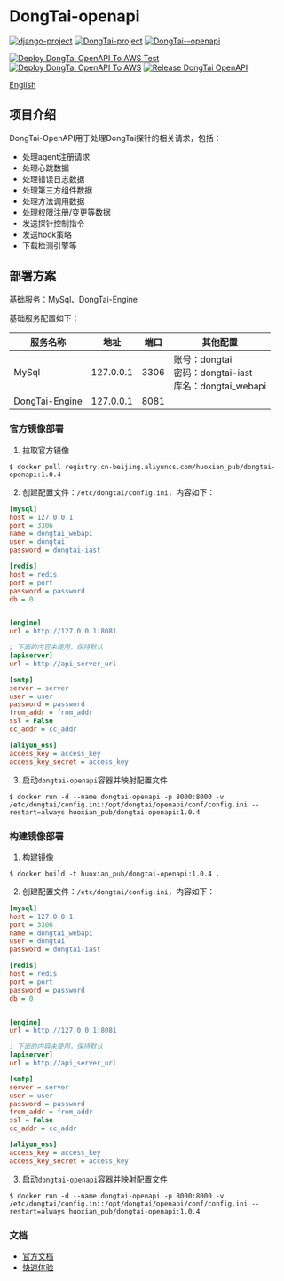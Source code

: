# DongTai-openapi

[![django-project](https://img.shields.io/badge/django%20versions-3.0.3-blue)](https://www.djangoproject.com/)
[![DongTai-project](https://img.shields.io/badge/DongTai%20versions-beta-green)](https://huoxianclub.github.io/LingZhi/)
[![DongTai--openapi](https://img.shields.io/badge/DongTai--openapi-v1.0.4-lightgrey)](https://huoxianclub.github.io/LingZhi/#/doc/tutorial/quickstart)

[![Deploy DongTai OpenAPI To AWS Test](https://github.com/HXSecurity/DongTai-openapi/actions/workflows/deploy_openapi_to_aws_test.yml/badge.svg)](https://github.com/HXSecurity/DongTai-openapi/actions/workflows/deploy_openapi_to_aws_test.yml)
[![Deploy DongTai OpenAPI To AWS](https://github.com/HXSecurity/DongTai-openapi/actions/workflows/deploy_openapi_to_aws.yml/badge.svg)](https://github.com/HXSecurity/DongTai-openapi/actions/workflows/deploy_openapi_to_aws.yml)
[![Release DongTai OpenAPI](https://github.com/HXSecurity/DongTai-openapi/actions/workflows/release_openapi.yml/badge.svg)](https://github.com/HXSecurity/DongTai-openapi/actions/workflows/release_openapi.yml)

[English](README.MD)

## 项目介绍
DongTai-OpenAPI用于处理DongTai探针的相关请求，包括：
- 处理agent注册请求
- 处理心跳数据
- 处理错误日志数据
- 处理第三方组件数据
- 处理方法调用数据
- 处理权限注册/变更等数据
- 发送探针控制指令
- 发送hook策略
- 下载检测引擎等

## 部署方案
基础服务：MySql、DongTai-Engine

基础服务配置如下：

| 服务名称 | 地址 | 端口 | 其他配置 |
| --- | --- | --- | --- |
| MySql | 127.0.0.1 | 3306 | 账号：dongtai<br>密码：dongtai-iast<br>库名：dongtai_webapi |
| DongTai-Engine | 127.0.0.1 | 8081 |  |

### 官方镜像部署

1. 拉取官方镜像
```shell script
$ docker pull registry.cn-beijing.aliyuncs.com/huoxian_pub/dongtai-openapi:1.0.4
```

2. 创建配置文件：`/etc/dongtai/config.ini`，内容如下：
```ini
[mysql]
host = 127.0.0.1
port = 3306
name = dongtai_webapi
user = dongtai
password = dongtai-iast

[redis]
host = redis
port = port
password = password
db = 0


[engine]
url = http://127.0.0.1:8081

; 下面的内容未使用，保持默认
[apiserver]
url = http://api_server_url

[smtp]
server = server
user = user
password = password
from_addr = from_addr
ssl = False
cc_addr = cc_addr

[aliyun_oss]
access_key = access_key
access_key_secret = access_key
```

3. 启动`dongtai-openapi`容器并映射配置文件
```shell script
$ docker run -d --name dongtai-openapi -p 8000:8000 -v /etc/dongtai/config.ini:/opt/dongtai/openapi/conf/config.ini --restart=always huoxian_pub/dongtai-openapi:1.0.4
```

### 构建镜像部署

1. 构建镜像
```shell script
$ docker build -t huoxian_pub/dongtai-openapi:1.0.4 .
```

2. 创建配置文件：`/etc/dongtai/config.ini`，内容如下：
```ini
[mysql]
host = 127.0.0.1
port = 3306
name = dongtai_webapi
user = dongtai
password = dongtai-iast

[redis]
host = redis
port = port
password = password
db = 0


[engine]
url = http://127.0.0.1:8081

; 下面的内容未使用，保持默认
[apiserver]
url = http://api_server_url

[smtp]
server = server
user = user
password = password
from_addr = from_addr
ssl = False
cc_addr = cc_addr

[aliyun_oss]
access_key = access_key
access_key_secret = access_key
```

3. 启动`dongtai-openapi`容器并映射配置文件
```shell script
$ docker run -d --name dongtai-openapi -p 8000:8000 -v /etc/dongtai/config.ini:/opt/dongtai/openapi/conf/config.ini --restart=always huoxian_pub/dongtai-openapi:1.0.4
```


### 文档
- [官方文档](https://huoxianclub.github.io/LingZhi/#/)
- [快速体验](https://iast.io)

